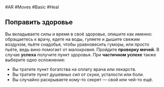 #AR  #Moves #Basic #Heal 

## Поправить здоровье  
Вы вкладываете силы и время в своё здоровье,  опишите как именно: обращаетесь к врачу, едете на воды, гуляете и дышите свежим воздухом,  пьёте снадобья, чтобы уравновесить гуморы, или  просто пьёте, ведь вино помогает от малокровия.  Пройдите **проверку мечей.** В случае **успеха** получите пункт здоровья. При **частичном успехе**  также выберите одно осложнение:  
-  Вы тратите пункт богатства на оплату врача  или лекарств.  
-  Вы тратите пункт душевных сил от скуки,  усталости или боли.  
-  Вы случайно раскрываете кому-то секрет —  свой или чей-то ещё.